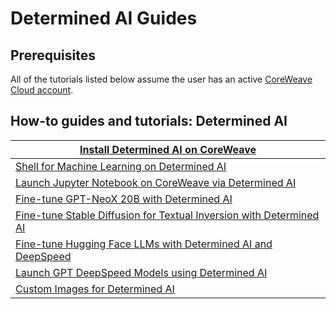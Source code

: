 # Determined AI Guides

## Prerequisites

All of the tutorials listed below assume the user has an active [CoreWeave Cloud account](../../../../coreweave-kubernetes/getting-started.md).

## How-to guides and tutorials: Determined AI

| [Install Determined AI on CoreWeave](install-determined-ai.md)                                                                                                       |
| -------------------------------------------------------------------------------------------------------------------------------------------------------------------- |
| [Shell for Machine Learning on Determined AI](shell-for-machine-learning-on-determined-ai.md)                                                                        |
| [Launch Jupyter Notebook on CoreWeave via Determined AI](launch-jupyter-notebook-on-coreweave-via-determined-ai.md)                                                  |
| [Fine-tune GPT-NeoX 20B with Determined AI](gpt-neox.md)                                                                                                             |
| [Fine-tune Stable Diffusion for Textual Inversion with Determined AI](../fine-tuning/fine-tune-stable-diffusion-models-with-coreweave-cloud.md)                      |
| [Fine-tune Hugging Face LLMs with Determined AI and DeepSpeed](../kubeflow-training-operator-guides/finetuning-huggingface-llms-with-determined-ai-and-deepspeed.md) |
| [Launch GPT DeepSpeed Models using Determined AI](launch-gpt-deepspeed-models-using-determinedai.md)                                                                 |
| [Custom Images for Determined AI](custom-images-for-determined-ai.md)                                                                                                |
